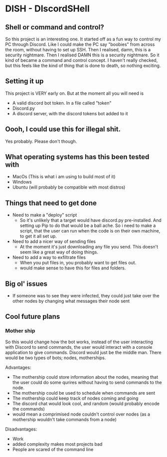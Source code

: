# DISH - DIscordSHell
## Shell or command and control? 
So this project is an interesting one. It started off as a fun way to control my PC through Discord. Like I could make the PC say "boobies" from across the room, without having to set up SSH. Then I realised, damn, this is a security nightmare. Then I realised DAMN this is a security nightmare. So it kind of became a command and control concept. I haven't really checked, but this feels like the kind of thing that is done to death, so nothing exciting. 

## Setting it up
This project is VERY early on. But at the moment all you will need is 
- A valid discord bot token. In a file called "token" 
- Discord.py 
- A discord server, with the discord tokens bot added to it 

## Oooh, I could use this for illegal shit. 
Yes probably. Please don't though. 

## What operating systems has this been tested with
- MacOs (This is what i am using to build most of it)
- Windows 
- Ubuntu (will probably be compatible with most distros)

## Things that need to get done 
- Need to make a "deploy" script 
    - So it's unlikely that a target would have discord.py pre-installed. And setting up Pip to do that would be a ball ache. So i need to make a script, that the user can run when the code is on their own machine, to get it all set up.  
- Need to add a nicer way of sending files
    - At the moment it's just downloading any file you send. This doesn't seem like a great way of doing things. 
- Need to add a way to exfiltrate files 
    - When you put files in, you probably want to get files out. 
    - would make sense to have this for files and folders. 


## Big ol' issues
- If someone was to see they were infected, they could just take over the other nodes by changing what messages their node sent

## Cool future plans 

### Mother ship 
So this would change how the bot works, instead of the user interacting with Discord to send commands, the user would interact with a console application to give commands. Discord would just be the middle man. There would be two types of bots; nodes, motherships. 

Advantages:
- The mothership could store information about the nodes, meaning that the user could do some qurires without having to send commands to the node. 
- The mothership could be used to schedule when commands are sent
- The mothership could keep track of nodes coming and going 
- The discord chat would look cool, and random (would probably encode the commands)
- would mean a comprimised node couldn't control over nodes (as a mothership wouldn't take commands from a node)

Disadvantages: 
- Work 
- added complexity makes most projects bad 
- People are scared of the command line